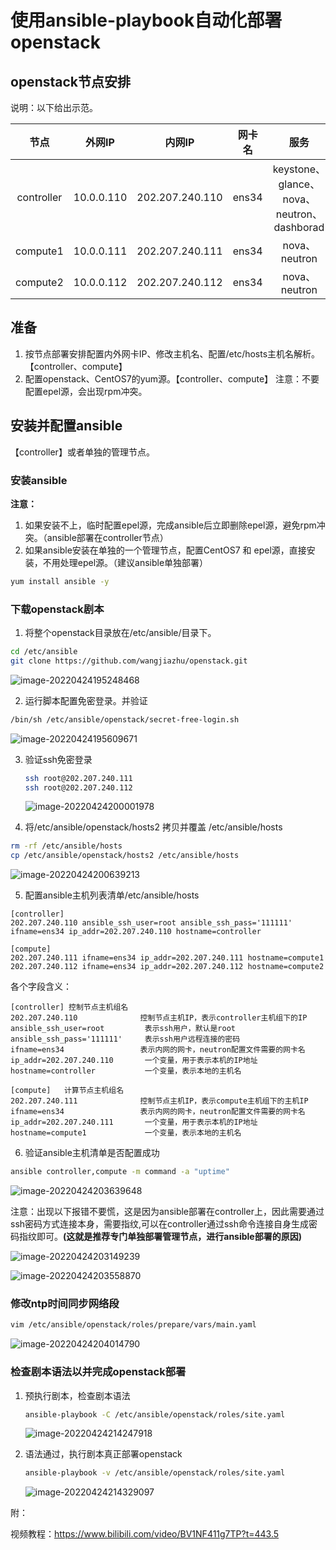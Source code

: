 # 使用ansible-playbook自动化部署openstack

## openstack节点安排

说明：以下给出示范。

|    节点    |   外网IP   |     内网IP      | 网卡名 |                    服务                    |      系统       |
| :--------: | :--------: | :-------------: | :----: | :----------------------------------------: | :-------------: |
| controller | 10.0.0.110 | 202.207.240.110 | ens34  | keystone、glance、nova、neutron、dashborad | CentOS 7.5.1804 |
|  compute1  | 10.0.0.111 | 202.207.240.111 | ens34  |               nova、neutron                | CentOS 7.5.1804 |
|  compute2  | 10.0.0.112 | 202.207.240.112 | ens34  |               nova、neutron                | CentOS 7.5.1804 |

## 准备

1. 按节点部署安排配置内外网卡IP、修改主机名、配置/etc/hosts主机名解析。【controller、compute】
2. 配置openstack、CentOS7的yum源。【controller、compute】
   注意：不要配置epel源，会出现rpm冲突。

## 安装并配置ansible

【controller】或者单独的管理节点。

### 安装ansible

**注意：**

1. 如果安装不上，临时配置epel源，完成ansible后立即删除epel源，避免rpm冲突。（ansible部署在controller节点）
2. 如果ansible安装在单独的一个管理节点，配置CentOS7 和 epel源，直接安装，不用处理epel源。（建议ansible单独部署）

```bash
yum install ansible -y
```

### 下载openstack剧本

1. 将整个openstack目录放在/etc/ansible/目录下。


```bash
cd /etc/ansible
git clone https://github.com/wangjiazhu/openstack.git
```
![image-20220424195248468](https://gitee.com/wjzhuf/mark-text-img/raw/master/imgbed/image-20220424195248468.png)

2. 运行脚本配置免密登录。并验证

```bash
/bin/sh /etc/ansible/openstack/secret-free-login.sh
```
![image-20220424195609671](https://gitee.com/wjzhuf/mark-text-img/raw/master/imgbed/image-20220424195609671.png)

3. 验证ssh免密登录


   ```bash
   ssh root@202.207.240.111
   ssh root@202.207.240.112
   ```

   ![image-20220424200001978](https://gitee.com/wjzhuf/mark-text-img/raw/master/imgbed/image-20220424200001978.png)

4. 将/etc/ansible/openstack/hosts2 拷贝并覆盖 /etc/ansible/hosts

```bash
rm -rf /etc/ansible/hosts
cp /etc/ansible/openstack/hosts2 /etc/ansible/hosts
```

![image-20220424200639213](https://gitee.com/wjzhuf/mark-text-img/raw/master/imgbed/image-20220424200639213.png)

5. 配置ansible主机列表清单/etc/ansible/hosts

```
[controller]
202.207.240.110 ansible_ssh_user=root ansible_ssh_pass='111111' ifname=ens34 ip_addr=202.207.240.110 hostname=controller

[compute]
202.207.240.111 ifname=ens34 ip_addr=202.207.240.111 hostname=compute1
202.207.240.112 ifname=ens34 ip_addr=202.207.240.112 hostname=compute2
```

各个字段含义：

```
[controller] 控制节点主机组名
202.207.240.110 			 控制节点主机IP，表示controller主机组下的IP
ansible_ssh_user=root  		  表示ssh用户，默认是root
ansible_ssh_pass='111111' 	  表示ssh用户远程连接的密码
ifname=ens34 				 表示内网的网卡，neutron配置文件需要的网卡名
ip_addr=202.207.240.110 	  一个变量，用于表示本机的IP地址
hostname=controller 		  一个变量，表示本地的主机名

[compute]   计算节点主机组名
202.207.240.111				 控制节点主机IP，表示compute主机组下的主机IP
ifname=ens34 				 表示内网的网卡，neutron配置文件需要的网卡名
ip_addr=202.207.240.111 	  一个变量，用于表示本机的IP地址
hostname=compute1 		      一个变量，表示本地的主机名

```

6. 验证ansible主机清单是否配置成功

```bash
ansible controller,compute -m command -a "uptime"
```

![image-20220424203639648](https://gitee.com/wjzhuf/mark-text-img/raw/master/imgbed/image-20220424203639648.png)

注意：出现以下报错不要慌，这是因为ansible部署在controller上，因此需要通过ssh密码方式连接本身，需要指纹,可以在controller通过ssh命令连接自身生成密码指纹即可。**(这就是推荐专门单独部署管理节点，进行ansible部署的原因)**

![image-20220424203149239](https://gitee.com/wjzhuf/mark-text-img/raw/master/imgbed/image-20220424203149239.png)

![image-20220424203558870](https://gitee.com/wjzhuf/mark-text-img/raw/master/imgbed/image-20220424203558870.png)

### 修改ntp时间同步网络段

```bash
vim /etc/ansible/openstack/roles/prepare/vars/main.yaml
```

![image-20220424204014790](https://gitee.com/wjzhuf/mark-text-img/raw/master/imgbed/image-20220424204014790.png)

### 检查剧本语法以并完成openstack部署

1. 预执行剧本，检查剧本语法

   ```bash
   ansible-playbook -C /etc/ansible/openstack/roles/site.yaml
   ```

   ![image-20220424214247918](https://gitee.com/wjzhuf/mark-text-img/raw/master/imgbed/image-20220424214247918.png)

2. 语法通过，执行剧本真正部署openstack

   ```bash
   ansible-playbook -v /etc/ansible/openstack/roles/site.yaml
   ```

   ![image-20220424214329097](https://gitee.com/wjzhuf/mark-text-img/raw/master/imgbed/image-20220424214329097.png)





附：

视频教程：https://www.bilibili.com/video/BV1NF411g7TP?t=443.5

